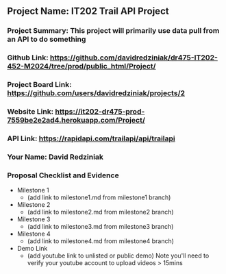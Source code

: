 ## Project Name: IT202 Trail API Project
### Project Summary: This project will primarily use data pull from an API to do something 
### Github Link: https://github.com/davidredziniak/dr475-IT202-452-M2024/tree/prod/public_html/Project/
### Project Board Link: https://github.com/users/davidredziniak/projects/2
### Website Link: https://it202-dr475-prod-7559be2e2ad4.herokuapp.com/Project/
### API Link: https://rapidapi.com/trailapi/api/trailapi
### Your Name: David Redziniak

 
 
### Proposal Checklist and Evidence

- Milestone 1
  - (add link to milestone1.md from milestone1 branch)  
- Milestone 2
  - (add link to milestone2.md from milestone2 branch)
- Milestone 3
  - (add link to milestone3.md from milestone3 branch)
- Milestone 4
  - (add link to milestone4.md from milestone4 branch)
- Demo Link
  - (add youtube link to unlisted or public demo) Note you'll need to verify your youtube account to upload videos > 15mins
  